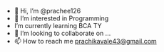 - 👋 Hi, I’m @prachee126
- 👀 I’m interested in Programming
-    I’m currently learning BCA TY
- 💞️ I’m looking to collaborate on ...
- 📫 How to reach me prachikavale43@gmail.com

<!---
prachee126/prachee126 is a ✨ special ✨ repository because its `README.md` (this file) appears on your GitHub profile.
You can click the Preview link to take a look at your changes.
--->
